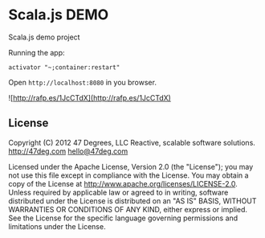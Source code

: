 # Scala.js DEMO
Scala.js demo project

Running the app:

````
activator "~;container:restart"
````

Open `http://localhost:8080` in you browser.

![http://rafp.es/1JcCTdX](http://rafp.es/1JcCTdX)

## License

Copyright (C) 2012 47 Degrees, LLC Reactive, scalable software solutions. http://47deg.com hello@47deg.com

Licensed under the Apache License, Version 2.0 (the "License"); you may not use this file except in compliance with the License. You may obtain a copy of the License at http://www.apache.org/licenses/LICENSE-2.0. Unless required by applicable law or agreed to in writing, software distributed under the License is distributed on an "AS IS" BASIS, WITHOUT WARRANTIES OR CONDITIONS OF ANY KIND, either express or implied. See the License for the specific language governing permissions and limitations under the License.

